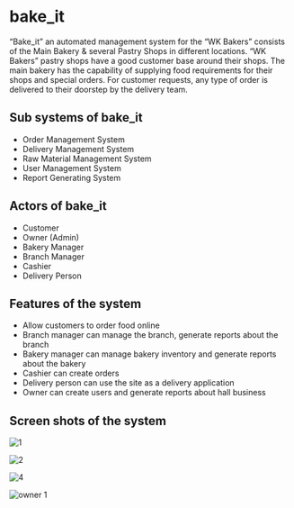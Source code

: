 # bake_it
“Bake_it” an automated management system for the “WK Bakers” consists of the Main Bakery & several Pastry Shops in different locations.
“WK Bakers” pastry shops have a good customer base around their shops. The main bakery has the capability of supplying food requirements for their shops and
special orders. For customer requests, any type of order is delivered to their doorstep by the delivery team.

## Sub systems of bake_it<br>
- Order Management System<br>
- Delivery Management System<br>
- Raw Material Management System<br>
- User Management System<br>
- Report Generating System<br>

## Actors of bake_it
- Customer
- Owner (Admin)
- Bakery Manager
- Branch Manager
- Cashier
- Delivery Person

## Features of the system
- Allow customers to order food online
- Branch manager can manage the branch, generate reports about the branch
- Bakery manager can manage bakery inventory and generate reports about the bakery
- Cashier can create orders
- Delivery person can use the site as a delivery application
- Owner can create users and generate reports about hall business

## Screen shots of the system
![1](https://user-images.githubusercontent.com/62209498/189330059-b9fd2051-d5cf-43b9-a3e8-c92949c7b801.png)

![2](https://user-images.githubusercontent.com/62209498/189330084-bd3ab634-b7fa-4483-8bb4-1d50beb08414.png)

![4](https://user-images.githubusercontent.com/62209498/189330105-3fb4c283-fd23-4c89-bcec-81dd1bb07a0f.png)

![owner 1](https://user-images.githubusercontent.com/62209498/189330107-43cf6937-4f3f-4102-a5a8-b36b6849ad11.png)
                                 

  
